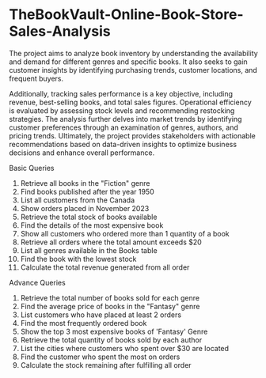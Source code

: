 # TheBookVault-Online-Book-Store-Sales-Analysis

The project aims to analyze book inventory by understanding the availability and demand for different genres and specific books. It also seeks to gain customer insights by identifying purchasing trends, customer locations, and frequent buyers.

Additionally, tracking sales performance is a key objective, including revenue, best-selling books, and total sales figures. Operational efficiency is evaluated by assessing stock levels and recommending restocking strategies. The analysis further delves into market trends by identifying customer preferences through an examination of genres, authors, and pricing trends. Ultimately, the project provides stakeholders with actionable recommendations based on data-driven insights to optimize business decisions and enhance overall performance.

Basic Queries
 1) Retrieve all books in the "Fiction" genre
 2) Find books published after the year 1950
 3) List all customers from the Canada
 4) Show orders placed in November 2023
 5) Retrieve the total stock of books available
 6) Find the details of the most expensive book
 7) Show all customers who ordered more than 1 quantity of a book
 8) Retrieve all orders where the total amount exceeds $20
 9) List all genres available in the Books table
 10) Find the book with the lowest stock
 11) Calculate the total revenue generated from all order
     
Advance Queries
 1) Retrieve the total number of books sold for each genre
 2) Find the average price of books in the "Fantasy" genre
 3) List customers who have placed at least 2 orders
 4) Find the most frequently ordered book
 5) Show the top 3 most expensive books of 'Fantasy' Genre 
 6) Retrieve the total quantity of books sold by each author
 7) List the cities where customers who spent over $30 are located
 8) Find the customer who spent the most on orders
 9) Calculate the stock remaining after fulfilling all order
